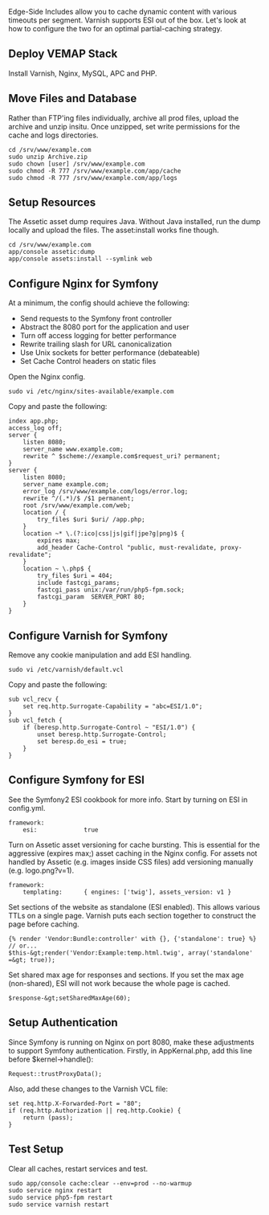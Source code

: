 Edge-Side Includes allow you to cache dynamic content with various timeouts per segment. Varnish supports ESI out of the box. Let's look at how to configure the two for an optimal partial-caching strategy.

## Deploy VEMAP Stack

Install Varnish, Nginx, MySQL, APC and PHP.

## Move Files and Database

Rather than FTP'ing files individually, archive all prod files, upload the archive and unzip insitu. Once unzipped, set write permissions for the cache and logs directories.

```
cd /srv/www/example.com
sudo unzip Archive.zip
sudo chown [user] /srv/www/example.com
sudo chmod -R 777 /srv/www/example.com/app/cache
sudo chmod -R 777 /srv/www/example.com/app/logs
```

## Setup Resources

The Assetic asset dump requires Java. Without Java installed, run the dump locally and upload the files. The asset:install works fine though.

```
cd /srv/www/example.com
app/console assetic:dump
app/console assets:install --symlink web
```

## Configure Nginx for Symfony

At a minimum, the config should achieve the following:

<ul>
<li>Send requests to the Symfony front controller</li>
<li>Abstract the 8080 port for the application and user</li>
<li>Turn off access logging for better performance</li>
<li>Rewrite trailing slash for URL canonicalization</li>
<li>Use Unix sockets for better performance (debateable)</li>
<li>Set Cache Control headers on static files</li>
</ul>


Open the Nginx config.

```
sudo vi /etc/nginx/sites-available/example.com
```

Copy and paste the following:

```
index app.php;
access_log off;
server {
    listen 8080;
    server_name www.example.com;
    rewrite ^ $scheme://example.com$request_uri? permanent;
}
server {
    listen 8080;
    server_name example.com;
    error_log /srv/www/example.com/logs/error.log;
    rewrite ^/(.*)/$ /$1 permanent;
    root /srv/www/example.com/web;
    location / {
        try_files $uri $uri/ /app.php;
    }
    location ~* \.(?:ico|css|js|gif|jpe?g|png)$ {
        expires max;
        add_header Cache-Control "public, must-revalidate, proxy-revalidate";
    }
    location ~ \.php$ {
        try_files $uri = 404;
        include fastcgi_params;
        fastcgi_pass unix:/var/run/php5-fpm.sock;
        fastcgi_param  SERVER_PORT 80;
    }
}
```

## Configure Varnish for Symfony

Remove any cookie manipulation and add ESI handling.

```
sudo vi /etc/varnish/default.vcl
```

Copy and paste the following:

```
sub vcl_recv {
    set req.http.Surrogate-Capability = "abc=ESI/1.0";
}
sub vcl_fetch {
    if (beresp.http.Surrogate-Control ~ "ESI/1.0") {
        unset beresp.http.Surrogate-Control;
        set beresp.do_esi = true;
    }
}
```

## Configure Symfony for ESI

See the Symfony2 ESI cookbook for more info. Start by turning on ESI in config.yml.

```
framework:
    esi:             true
```

Turn on Assetic asset versioning for cache bursting. This is essential for the aggressive (expires max;) asset caching in the Nginx config. For assets not handled by Assetic (e.g. images inside CSS files) add versioning manually (e.g. logo.png?v=1).

```
framework:
    templating:      { engines: ['twig'], assets_version: v1 }
```

Set sections of the website as standalone (ESI enabled). This allows various TTLs on a single page. Varnish puts each section together to construct the page before caching.

```
{% render 'Vendor:Bundle:controller' with {}, {'standalone': true} %} // or...
$this-&gt;render('Vendor:Example:temp.html.twig', array('standalone' =&gt; true));
```

Set shared max age for responses and sections. If you set the max age (non-shared), ESI will not work because the whole page is cached.

```
$response-&gt;setSharedMaxAge(60);
```

## Setup Authentication

Since Symfony is running on Nginx on port 8080, make these adjustments to support Symfony authentication. Firstly, in AppKernal.php, add this line before $kernel->handle():

```
Request::trustProxyData();
```

Also, add these changes to the Varnish VCL file:

```
set req.http.X-Forwarded-Port = "80";
if (req.http.Authorization || req.http.Cookie) {
    return (pass);
}
```

## Test Setup

Clear all caches, restart services and test.

```
sudo app/console cache:clear --env=prod --no-warmup
sudo service nginx restart
sudo service php5-fpm restart
sudo service varnish restart
```
